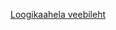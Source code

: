 [Loogikaahela veebileht](https://github.com/stargateprovider/jarjendleht/wiki/Sissejuhatus-erialasse-veebilehe-projekt)